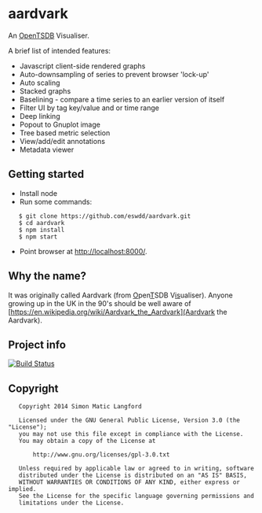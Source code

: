 aardvark
========

An [OpenTSDB](http://opentsdb.net) Visualiser.

A brief list of intended features:
* Javascript client-side rendered graphs
* Auto-downsampling of series to prevent browser 'lock-up'
* Auto scaling
* Stacked graphs
* Baselining - compare a time series to an earlier version of itself
* Filter UI by tag key/value and or time range
* Deep linking
* Popout to Gnuplot image
* Tree based metric selection
* View/add/edit annotations
* Metadata viewer

Getting started
---------------

* Install node
* Run some commands:
```
   $ git clone https://github.com/eswdd/aardvark.git
   $ cd aardvark
   $ npm install
   $ npm start
```
* Point browser at [http://localhost:8000/](http://localhost:8000/).

Why the name?
-------------

It was originally called Aardvark (from <u>O</u>pen<u>T</u>SDB V<u>is</u>ualiser). Anyone growing up in the UK in the 90's
should be well aware of [https://en.wikipedia.org/wiki/Aardvark_the_Aardvark](Aardvark the Aardvark).

Project info
------------

[![Build Status](https://travis-ci.org/eswdd/aardvark.svg?branch=master)](https://travis-ci.org/eswdd/aardvark)

Copyright
---------
```
   Copyright 2014 Simon Matic Langford

   Licensed under the GNU General Public License, Version 3.0 (the "License");
   you may not use this file except in compliance with the License.
   You may obtain a copy of the License at

       http://www.gnu.org/licenses/gpl-3.0.txt

   Unless required by applicable law or agreed to in writing, software
   distributed under the License is distributed on an "AS IS" BASIS,
   WITHOUT WARRANTIES OR CONDITIONS OF ANY KIND, either express or implied.
   See the License for the specific language governing permissions and
   limitations under the License.
```
